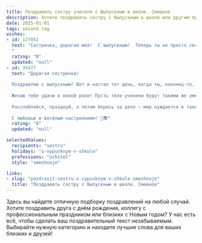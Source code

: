 ```yaml
---
title: Поздравить сестру учителя с Выпускным в школе. Смешное
description: Хотите поздравить сестру с Выпускным в школе или другим праздником? Наш ИИ создаст незабываемое поздравление, а вы обязательно выделитесь среди других.  
date: 2025-01-01
tags: second tag
wishes:
- id: 127051
  text: "Сестричка, дорогая моя!  С выпускным!  Теперь ты не просто сестра, а сестра-учитель – существо невероятно опасное, вооружённое мелом и знаниями!  Держись, мир!  Шучу, конечно (ну, почти).  Поздравляю с этим грандиозным событием и желаю тебе океан терпения (будет нужно!), армию благодарных учеников (ну, хотя бы пару десятков) и зарплату, которая хоть немного соответствует твоим безграничным способностям!  Пусть твой мел никогда не ломается, а тетрадки всегда будут чистыми (мечты, мечты...).  С праздником!
  "
  rating: "0"
  updated: "null"
- id: 35477
  text: "Дорогая сестричка!
  
  Поздравляю с выпускным! Вот и настал тот день, когда ты, наконец-то, получаешь диплом, а не просто очередное \"прекрасное\" старание на контрольной! Теперь ты официально учитель — переходишь от сложных задач к ещё более сложным задачам: объяснять, почему \"кто такой Пушкин\" и \"почему нельзя есть на уроках\".
  
  Желаю тебе удачи в новой роли! Пусть твои ученики будут такими же умными и старательными, как ты, а школьные уроки превращаются в увлекательные приключения! И не забывай: если что-то пойдет не так, всегда можно сказать, что это практика для твоих следующих \"учеников\".
  
  Расслабляйся, празднуй, а потом берись за дело — мир нуждается в таких учителях, как ты!
  
  С любовью и весёлым настроением! 🎉📚"
  rating: "0"
  updated: "null"

selectedValues:
  recipients: "sestru"
  holidays: "s-vypusknym-v-shkole"
  professions: "uchitel"
  style: "smeshnoje"

links:
- slug: "pozdravit-sestru-s-vypusknym-v-shkole-smeshnoje"
  title: "Поздравить сестру с Выпускным в школе. Смешное"
---
```


Здесь вы найдете отличную подборку поздравлений на любой случай.
Хотите поздравить друга с днём рождения, коллегу с профессиональным праздником или близких с Новым годом? У нас есть всё, чтобы сделать ваш поздравительный текст незабываемым. Выбирайте нужную категорию и находите лучшие слова для ваших близких и друзей!
